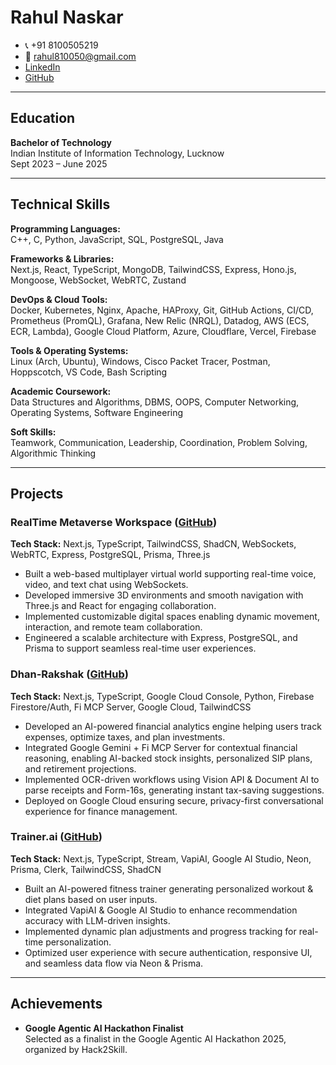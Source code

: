 # Rahul Naskar

- 📞 +91 8100505219
- 📧 rahul810050@gmail.com
- [LinkedIn](#)
- [GitHub](https://github.com/rahul810050)

---

## Education

**Bachelor of Technology**  
Indian Institute of Information Technology, Lucknow  
Sept 2023 – June 2025

---

## Technical Skills

**Programming Languages:**  
C++, C, Python, JavaScript, SQL, PostgreSQL, Java

**Frameworks & Libraries:**  
Next.js, React, TypeScript, MongoDB, TailwindCSS, Express, Hono.js, Mongoose, WebSocket, WebRTC, Zustand

**DevOps & Cloud Tools:**  
Docker, Kubernetes, Nginx, Apache, HAProxy, Git, GitHub Actions, CI/CD, Prometheus (PromQL), Grafana, New Relic (NRQL), Datadog, AWS (ECS, ECR, Lambda), Google Cloud Platform, Azure, Cloudflare, Vercel, Firebase

**Tools & Operating Systems:**  
Linux (Arch, Ubuntu), Windows, Cisco Packet Tracer, Postman, Hoppscotch, VS Code, Bash Scripting

**Academic Coursework:**  
Data Structures and Algorithms, DBMS, OOPS, Computer Networking, Operating Systems, Software Engineering

**Soft Skills:**  
Teamwork, Communication, Leadership, Coordination, Problem Solving, Algorithmic Thinking

---

## Projects

### RealTime Metaverse Workspace ([GitHub](#))
**Tech Stack:** Next.js, TypeScript, TailwindCSS, ShadCN, WebSockets, WebRTC, Express, PostgreSQL, Prisma, Three.js  
- Built a web-based multiplayer virtual world supporting real-time voice, video, and text chat using WebSockets.
- Developed immersive 3D environments and smooth navigation with Three.js and React for engaging collaboration.
- Implemented customizable digital spaces enabling dynamic movement, interaction, and remote team collaboration.
- Engineered a scalable architecture with Express, PostgreSQL, and Prisma to support seamless real-time user experiences.

### Dhan-Rakshak ([GitHub](#))
**Tech Stack:** Next.js, TypeScript, Google Cloud Console, Python, Firebase Firestore/Auth, Fi MCP Server, Google Cloud, TailwindCSS  
- Developed an AI-powered financial analytics engine helping users track expenses, optimize taxes, and plan investments.
- Integrated Google Gemini + Fi MCP Server for contextual financial reasoning, enabling AI-backed stock insights, personalized SIP plans, and retirement projections.
- Implemented OCR-driven workflows using Vision API & Document AI to parse receipts and Form-16s, generating instant tax-saving suggestions.
- Deployed on Google Cloud ensuring secure, privacy-first conversational experience for finance management.

### Trainer.ai ([GitHub](#))
**Tech Stack:** Next.js, TypeScript, Stream, VapiAI, Google AI Studio, Neon, Prisma, Clerk, TailwindCSS, ShadCN  
- Built an AI-powered fitness trainer generating personalized workout & diet plans based on user inputs.
- Integrated VapiAI & Google AI Studio to enhance recommendation accuracy with LLM-driven insights.
- Implemented dynamic plan adjustments and progress tracking for real-time personalization.
- Optimized user experience with secure authentication, responsive UI, and seamless data flow via Neon & Prisma.

---

## Achievements

- **Google Agentic AI Hackathon Finalist**  
  Selected as a finalist in the Google Agentic AI Hackathon 2025, organized by Hack2Skill.
